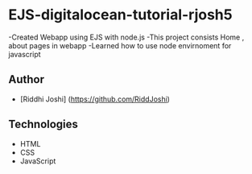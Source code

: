 # EJS-digitalocean-tutorial-rjosh5
-Created Webapp using EJS with node.js
-This project consists Home , about pages in webapp
-Learned how to use node envirnoment for javascript

## Author
- [Riddhi Joshi] (https://github.com/RiddJoshi)

## Technologies
- HTML
- CSS
- JavaScript
